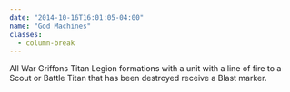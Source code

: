 ```yaml
---
date: "2014-10-16T16:01:05-04:00"
name: "God Machines"
classes:
  - column-break
---
```

All War Griffons Titan Legion formations with a unit with a line of fire to a Scout or Battle Titan that has been destroyed receive a Blast marker.